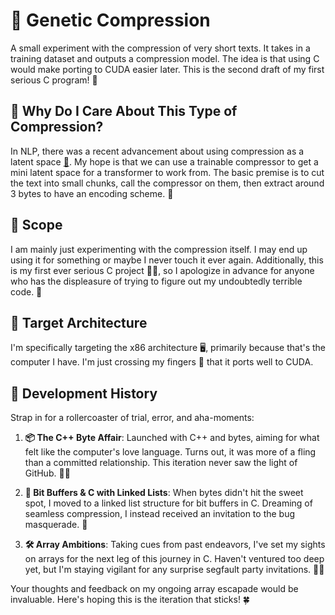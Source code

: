 # 🧬 Genetic Compression
A small experiment with the compression of very short texts. It takes in a training dataset and outputs a compression model. The idea is that using C would make porting to CUDA easier later. This is the second draft of my first serious C program! 🚀

## 🤔 Why Do I Care About This Type of Compression?
In NLP, there was a recent advancement about using compression as a latent space [📄](https://arxiv.org/abs/2212.09410). My hope is that we can use a trainable compressor to get a mini latent space for a transformer to work from. The basic premise is to cut the text into small chunks, call the compressor on them, then extract around 3 bytes to have an encoding scheme. 🎯

## 📏 Scope
I am mainly just experimenting with the compression itself. I may end up using it for something or maybe I never touch it ever again. Additionally, this is my first ever serious C project 👩‍💻, so I apologize in advance for anyone who has the displeasure of trying to figure out my undoubtedly terrible code. 🙈

## 🎯 Target Architecture
I'm specifically targeting the x86 architecture 🖥, primarily because that's the computer I have. I'm just crossing my fingers 🤞 that it ports well to CUDA. 

## 📜 Development History

Strap in for a rollercoaster of trial, error, and aha-moments:

1. **📦 The C++ Byte Affair**: Launched with C++ and bytes, aiming for what felt like the computer's love language. Turns out, it was more of a fling than a committed relationship. This iteration never saw the light of GitHub. 🤷‍♀️

2. **🔗 Bit Buffers & C with Linked Lists**: When bytes didn't hit the sweet spot, I moved to a linked list structure for bit buffers in C. Dreaming of seamless compression, I instead received an invitation to the bug masquerade. 🎉

3. **🛠 Array Ambitions**: Taking cues from past endeavors, I've set my sights on arrays for the next leg of this journey in C. Haven't ventured too deep yet, but I'm staying vigilant for any surprise segfault party invitations. 💁‍♀️


Your thoughts and feedback on my ongoing array escapade would be invaluable. Here's hoping this is the iteration that sticks! 🍀
